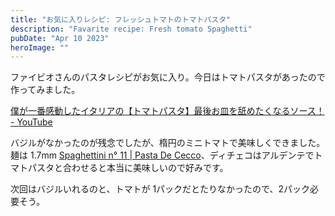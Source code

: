 ```yaml
---
title: "お気に入りレシピ: フレッシュトマトのトマトパスタ"
description: "Favarite recipe: Fresh tomato Spaghetti"
pubDate: "Apr 10 2023"
heroImage: ""
---
```


ファイビオさんのパスタレシピがお気に入り。今日はトマトパスタがあったので作ってみました。

[僕が一番感動したイタリアの【トマトパスタ】最後お皿を舐めたくなるソース！ - YouTube](https://www.youtube.com/watch?v=aRa4JEbEddY)

バジルがなかったのが残念でしたが、楕円のミニトマトで美味しくできました。麺は 1.7mm [Spaghettini n° 11 | Pasta De Cecco](https://www.dececco.com/jp_jp/product/spaghettini-n-11/)、ディチェコはアルデンテでトマトパスタと合わせると本当に美味しいので好みです。

次回はバジルいれるのと、トマトが 1パックだとたりなかったので、2パック必要そう。
